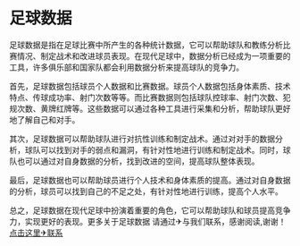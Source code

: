 # 足球数据

足球数据是指在足球比赛中所产生的各种统计数据，它可以帮助球队和教练分析比赛情况、制定战术和改进球员表现。在现代足球中，数据分析已经成为一项重要的工具，许多俱乐部和国家队都会利用数据分析来提高球队的竞争力。

首先，足球数据包括球员个人数据和比赛数据。球员个人数据包括身体素质、技术特点、传球成功率、射门次数等等。而比赛数据则包括球队控球率、射门次数、犯规次数、黄牌红牌等。这些数据可以通过各种工具进行采集和分析，帮助球队更好地了解自己和对手。

其次，足球数据可以帮助球队进行对抗性训练和制定战术。通过对对手的数据分析，球队可以找到对手的弱点和漏洞，有针对性地进行训练和制定战术。同时，球队也可以通过对自身数据的分析，找到改进的空间，提高球队整体表现。

最后，足球数据也可以帮助球员进行个人技术和身体素质的提高。通过对自身数据的分析，球员可以找到自己的不足之处，有针对性地进行训练，提高个人水平。

总之，足球数据在现代足球中扮演着重要的角色，它可以帮助球队和球员提高竞争力，实现更好的表现。更多关于足球数据 请通过✈与我们联系，感谢阅读,谢谢！[点击这里✈联系](https://t.me/LM66bot)